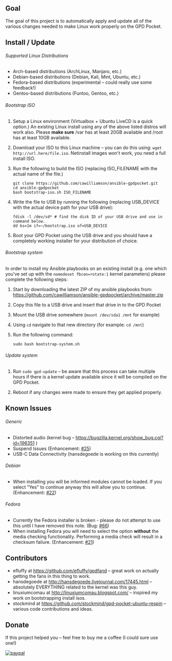 ## Goal

The goal of this project is to automatically apply and update all of the various changes needed to make Linux work properly on the GPD Pocket.

## Install / Update

###### Supported Linux Distributions
- Arch-based distributions (ArchLinux, Manjaro, etc.)
- Debian-based distributions (Debian, Kali, Mint, Ubuntu, etc.)
- Fedora-based distributions (experimental – could really use some feedback!)
- Gentoo-based distributions (Funtoo, Gentoo, etc.)

###### Bootstrap ISO

1.  Setup a Linux environment (Virtualbox + Ubuntu LiveCD is a quick option.) An existing Linux install using any of the above listed distros will work also. Please **make sure** /var has at least 20GB available and /root has at least 10GB available.

2.  Download your ISO to this Linux machine – you can do this using: `wget http://url.here/file.iso`. Netinstall images won't work, you need a full install ISO.

3.  Run the following to build the ISO (replacing ISO_FILENAME with the actual name of the file.)

        git clone https://github.com/cawilliamson/ansible-gpdpocket.git
        cd ansible-gpdpocket
        bash bootstrap-iso.sh ISO_FILENAME

4.  Write the file to USB by running the following (replacing USB_DEVICE with the actual device path for your USB drive):

        fdisk -l /dev/sd* # find the disk ID of your USB drive and use in command below.
        dd bs=1m if=~/bootstrap.iso of=USB_DEVICE

5.  Boot your GPD Pocket using the USB drive and you should have a completely working installer for your distribution of choice.

###### Bootstrap system

In order to install my Ansible playbooks on an existing install (e.g. one which you've set up with the `nomodeset fbcon=rotate:1` kernel parameters) please complete the following steps:

1.  Start by downloading the latest ZIP of my ansible playbooks from:  
    https://github.com/cawilliamson/ansible-gpdpocket/archive/master.zip

2.  Copy this file to a USB drive and insert that drive in to the GPD Pocket

3.  Mount the USB drive somewhere (`mount /dev/sda1 /mnt` for example)

4.  Using `cd` navigate to that new directory (for example: `cd /mnt`)

5.  Run the following command:

        sudo bash bootstrap-system.sh

###### Update system

1. Run `sudo gpd-update` – be aware that this process can take multiple hours if there is a kernel update available since it will be compiled on the GPD Pocket.

2. Reboot if any changes were made to ensure they get applied properly.

## Known Issues

###### Generic

- Distorted audio (kernel bug – https://bugzilla.kernel.org/show_bug.cgi?id=196351 )
- Suspend Issues (Enhancement: [#25](https://github.com/cawilliamson/ansible-gpdpocket/issues/25))
- USB-C Data Connectivity (hansdegoede is working on this currently)

###### Debian

- When installing you will be informed modules cannot be loaded. If you select "Yes" to continue anyway this will allow you to continue. (Enhancement: [#22](https://github.com/cawilliamson/ansible-gpdpocket/issues/22))

###### Fedora

- Currently the Fedora installer is broken - please do not attempt to use this until I have removed this note. (Bug: [#66](https://github.com/cawilliamson/ansible-gpdpocket/issues/66))
- When installing Fedora you will need to select the option **without** the media checking functionality. Performing a media check will result in a checksum failure. (Enhancement: [#21](https://github.com/cawilliamson/ansible-gpdpocket/issues/21))

## Contributors

- efluffy at https://github.com/efluffy/gpdfand – great work on actually getting the fans in this thing to work.
- hansdegoede at http://hansdegoede.livejournal.com/17445.html – absolutely EVERYTHING related to the kernel was this guy.
- linuxiumcomau at http://linuxiumcomau.blogspot.com/ – inspired my work on bootstrapping install isos.
- stockmind at https://github.com/stockmind/gpd-pocket-ubuntu-respin – various code contributions and ideas.

## Donate
If this project helped you – feel free to buy me a coffee (I could sure use one!)

[![paypal](https://www.paypalobjects.com/en_US/i/btn/btn_donateCC_LG.gif)](https://www.paypal.com/cgi-bin/webscr?cmd=_s-xclick&hosted_button_id=JGZUV7JA5A44E)
